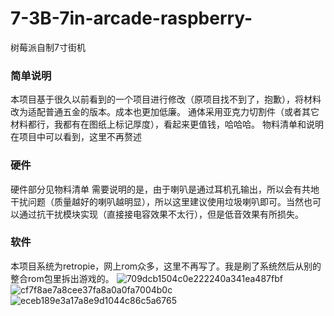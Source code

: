 # 7-3B-7in-arcade-raspberry-
树莓派自制7寸街机
### 简单说明
本项目基于很久以前看到的一个项目进行修改（原项目找不到了，抱歉），将材料改为适配普通五金的版本。成本也更加低廉。
通体采用亚克力切割件（或者其它材料都行，我都有在图纸上标记厚度），看起来更值钱，哈哈哈。
物料清单和说明在项目中可以看到，这里不再赘述
### 硬件
硬件部分见物料清单
需要说明的是，由于喇叭是通过耳机孔输出，所以会有共地干扰问题（质量越好的喇叭越明显），所以这里建议使用垃圾喇叭即可。当然也可以通过抗干扰模块实现（直接接电容效果不太行），但是低音效果有所损失。
### 软件
本项目系统为retropie，网上rom众多，这里不再写了。我是刷了系统然后从别的整合rom包里拆出游戏的。
![709dcb1504c0e222240a341ea487fbf](https://user-images.githubusercontent.com/32239713/137437418-508d0c11-85f4-40a9-a91a-224068a9855f.jpg)
![cf7f8ae7a8cee37fa8a0a0fa7004b0c](https://user-images.githubusercontent.com/32239713/137437422-2ee97795-41a6-4e36-b63c-fcadeb16419a.jpg)
![eceb189e3a17a8e9d1044c86c5a6765](https://user-images.githubusercontent.com/32239713/137437426-d92d3206-a582-4eba-9e7f-0d7883b3680f.jpg)
